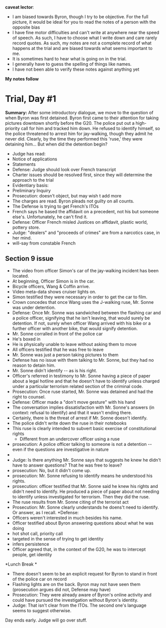 
**caveat lector**:
 * I am biased towards Byron, though I try to be objective. For the
full picture, it would be ideal for you to read the notes of a person
with the opposite bias
 * I have fine motor difficulties and can't write at anywhere near
the speed of speech. As such, I have to choose what I write down and
care rarely record quotes. As such, my notes are not a complete record
of what happens at the trial and are biased towards what seems
important to me.
 * It is sometimes hard to hear what is going on in the trial.
 * I generally have to guess the spelling of things like names.
 * I have not been able to verify these notes against anything yet

**My notes follow**


Trial, Day #1
=========

**Summary:** After some introductory dialogue, we move to the question of when Byron was first detained. Byron first came to their attention for taking pictures downtown shortly before the G20. The police put out a high-priority call for him and tracked him down. He refused to identify himself, so the police threatened to arrest him for jay-walking, though they admit he never did. Clearly, by the time they performed this 'ruse,' they were detaining him... But when did the detention begin?

* Judge has read:
 * Notice of applications
 * Statements
* Defense: Judge should look over French transcript
* Charter issues should be resolved first, since they will determine
the approach to the trial
* Evidentiary basis:
 * Preliminary Inquiry
 * Prosecution: doesn't object, but may wish t add more
* The charges are read. Byron pleads not guilty on all counts.
* The Defense is trying to get French's ITOs
* French says he based the affidavit on a precedent, not his but
someone else's. Unfortunately, he can't find it.
* Defense: Officer French misled Justices on affidavit, plastic world,
pottery store.
* Judge: "dealers" and "proceeds of crimes" are from a narcotics case,
in her mind.
* will-say from constable French

Section 9 issue
----------------------

* The video from officer Simon's car of the jay-walking incident has been located.
* At beginning, Officer Simon is in the car.
* Bicycle officers, Wang & Coffin arrive.
* Video meta-data shows cruiser lights on.
* Simon testified they were necessary in order to get the car to film.
* Crown concedes that once Wang uses the J-walking ruse, Mr. Sonne was under detention.
* Defense: Once Mr. Sonne was sandwiched between the flashing car and
a police officer, signifying that he isn't leaving, that would surely
be detention. If not, surely when officer Wang arrived with his bike
or a further officer with another bike, that would signify detention.
 * Mr. Sonne corralled in front of the police car
 * He's boxed in
 * He is physically unable to leave without asking them to move
 * All officers testified that he was free to leave
 * Mr. Sonne was just a person taking pictures to them
* Defense has no issue with them talking to Mr. Sonne, but they had no
reason to detain him.
* Mr. Sonne didn't identify -- as is his right.
* Officer's referred in testimony to Mr. Sonne having a piece of paper
about a legal hotline and that he doesn't have to identify unless
charged under a particular terrorism related section of the criminal
code.
* Prosecution: Once ruse started, Mr. Sonne was detained and had the
right to counsel.
* Defense: Officer made a "don't move gesture" with his hand
* The conversation implies dissatisfaction with Mr. Sonne's answers
(in context: refusal to identify) and that it wasn't ending there.
* Certainly, there is the threat of arrest if Mr. Sonne doesn't identify.
* The police didn't write down the ruse in their notebooks
* This ruse is clearly intended to subvert basic exercise of
constitutional rights
  * Different from an undercover officer using a ruse
* prosecution: A police officer talking to someone is not a detention
-- even if the questions are investigative in nature
* <precedent of above is given>
* Judge: Is there anything Mr. Sonne says that suggests he knew he
didn't have to answer questions? That he was free to leave?
* prosecution: No, but it didn't come up.
* prosecution: Mr. Sonne refusing to identify means he understood his rights.
* prosecution: officer testified that Mr. Sonne said he knew his
rights and didn't need to identify. He produced a piece of paper about
not needing to identify unless investigated for terrorism. Then they
did the ruse.
 * The ruse results from Mr. Sonne citing of the terrorist act
* Prosecution: Mr. Sonne clearly understands he doens't need to
identify. Or answer, as I recall.
*Defense:
 * Officers weren't interested in much besides his name.
 * Officer testified about Byron answering questions about what he was doing
 * hot shot call, priority call
 * targeted in the sense of trying to get identity
 * infers persistence
 * Officer agreed that, in the context of the G20, he was to
intercept people, get identity

*Lunch Break *

* There doesn't seem to be an explicit request for Byron to stand in
front of the police car on record
* Flashing lights are on the back. Byron may not have seen them
(prosecution argues did not, Defense may have)
* Prosecution: They were already aware of Byron's online activity and
could have pursued the investigation without Byron's identity.
* Judge: That isn't clear from the ITOs. The second one's language
seems to suggest otherwise.


Day ends early. Judge will go over stuff.

